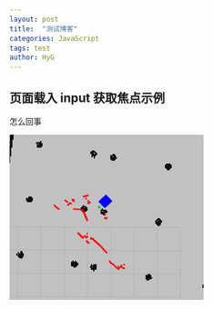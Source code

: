 ```yaml
---
layout: post
title:  "测试博客"
categories: JavaScript
tags: test 
author: HyG
---
```



## 页面载入 input 获取焦点示例

怎么回事

![avatar](/images/scan_in_door.png)
